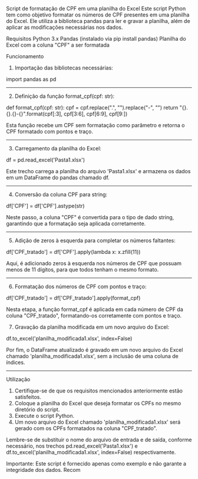 Script de formatação de CPF em uma planilha do Excel
Este script Python tem como objetivo formatar os números de CPF presentes em uma planilha do Excel. Ele utiliza a biblioteca pandas para ler e gravar a planilha, além de aplicar as modificações necessárias nos dados.

Requisitos
Python 3.x
Pandas (instalado via pip install pandas)
Planilha do Excel com a coluna "CPF" a ser formatada

Funcionamento

1. Importação das bibliotecas necessárias:

import pandas as pd

------------------------------------------------------------------------------------------------------------------------------------

2. Definição da função format_cpf(cpf: str):

def format_cpf(cpf: str):
    cpf = cpf.replace(".", "").replace("-", "")
    return "{}.{}.{}-{}".format(cpf[:3], cpf[3:6], cpf[6:9], cpf[9:])

Esta função recebe um CPF sem formatação como parâmetro e retorna o CPF formatado com pontos e traço.

------------------------------------------------------------------------------------------------------------------------------------


3. Carregamento da planilha do Excel:

df = pd.read_excel('Pasta1.xlsx')

Este trecho carrega a planilha do arquivo 'Pasta1.xlsx' e armazena os dados em um DataFrame do pandas chamado df.

------------------------------------------------------------------------------------------------------------------------------------

4. Conversão da coluna CPF para string:

df['CPF'] = df['CPF'].astype(str)

Neste passo, a coluna "CPF" é convertida para o tipo de dado string, garantindo que a formatação seja aplicada corretamente.

------------------------------------------------------------------------------------------------------------------------------------

5. Adição de zeros à esquerda para completar os números faltantes:

df['CPF_tratado'] = df['CPF'].apply(lambda x: x.zfill(11))

Aqui, é adicionado zeros à esquerda nos números de CPF que possuam menos de 11 dígitos, para que todos tenham o mesmo formato.

------------------------------------------------------------------------------------------------------------------------------------

6. Formatação dos números de CPF com pontos e traço:

df['CPF_tratado'] = df['CPF_tratado'].apply(format_cpf)

Nesta etapa, a função format_cpf é aplicada em cada número de CPF da coluna "CPF_tratado", formatando-os corretamente com pontos e traço.

7. Gravação da planilha modificada em um novo arquivo do Excel:

df.to_excel('planilha_modificada1.xlsx', index=False)

Por fim, o DataFrame atualizado é gravado em um novo arquivo do Excel chamado 'planilha_modificada1.xlsx', sem a inclusão de uma coluna de índices.

------------------------------------------------------------------------------------------------------------------------------------

Utilização

1. Certifique-se de que os requisitos mencionados anteriormente estão satisfeitos.
2. Coloque a planilha do Excel que deseja formatar os CPFs no mesmo diretório do script.
3. Execute o script Python.
4. Um novo arquivo do Excel chamado 'planilha_modificada1.xlsx' será gerado com os CPFs formatados na coluna "CPF_tratado".

Lembre-se de substituir o nome do arquivo de entrada e de saída, conforme necessário, nos trechos pd.read_excel('Pasta1.xlsx') e df.to_excel('planilha_modificada1.xlsx', index=False) respectivamente.

Importante: Este script é fornecido apenas como exemplo e não garante a integridade dos dados. Recom
